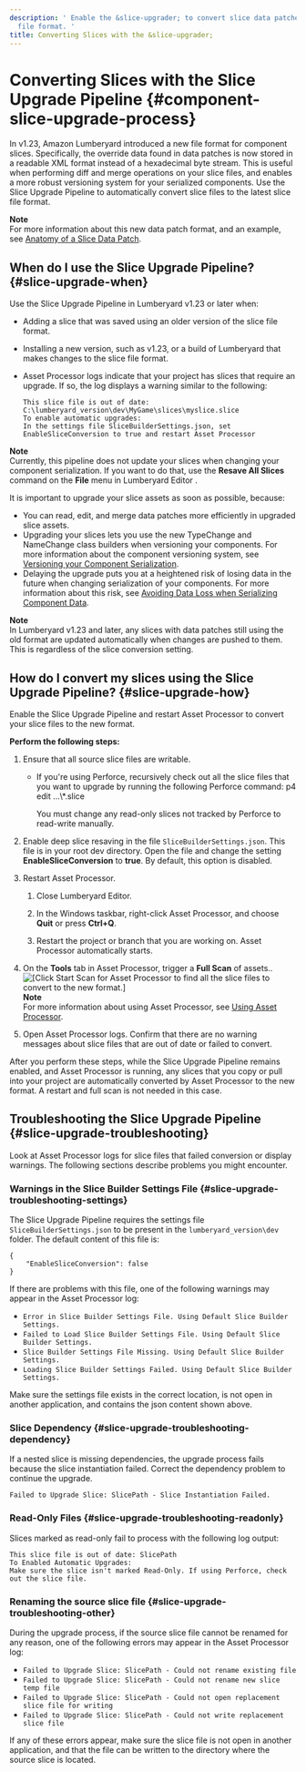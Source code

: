 ```yaml
---
description: ' Enable the &slice-upgrader; to convert slice data patches to the new
  file format. '
title: Converting Slices with the &slice-upgrader;
---
```

# Converting Slices with the Slice Upgrade Pipeline {#component-slice-upgrade-process}

In v1\.23, Amazon Lumberyard introduced a new file format for component slices\. Specifically, the override data found in data patches is now stored in a readable XML format instead of a hexadecimal byte stream\. This is useful when performing diff and merge operations on your slice files, and enables a more robust versioning system for your serialized components\. Use the Slice Upgrade Pipeline to automatically convert slice files to the latest slice file format\.

**Note**  
For more information about this new data patch format, and an example, see [Anatomy of a Slice Data Patch](/docs/userguide/dynamic-slices-overview-anatomy#slice-data-patch-anatomy)\.

## When do I use the Slice Upgrade Pipeline? {#slice-upgrade-when}

Use the Slice Upgrade Pipeline in Lumberyard v1\.23 or later when:
+ Adding a slice that was saved using an older version of the slice file format\.
+ Installing a new version, such as v1\.23, or a build of Lumberyard that makes changes to the slice file format\.
+ Asset Processor logs indicate that your project has slices that require an upgrade\. If so, the log displays a warning similar to the following:

  ```
  This slice file is out of date: C:\lumberyard_version\dev\MyGame\slices\myslice.slice 
  To enable automatic upgrades:
  In the settings file SliceBuilderSettings.json, set EnableSliceConversion to true and restart Asset Processor
  ```

**Note**  
Currently, this pipeline does not update your slices when changing your component serialization\. If you want to do that, use the **Resave All Slices** command on the **File** menu in Lumberyard Editor \.

It is important to upgrade your slice assets as soon as possible, because:
+ You can read, edit, and merge data patches more efficiently in upgraded slice assets\.
+ Upgrading your slices lets you use the new TypeChange and NameChange class builders when versioning your components\. For more information about the component versioning system, see [Versioning your Component Serialization](/docs/userguide/components/entity-system-versioning.md)\.
+ Delaying the upgrade puts you at a heightened risk of losing data in the future when changing serialization of your components\. For more information about this risk, see [Avoiding Data Loss when Serializing Component Data](/docs/userguide/best-practices-for-component-data-serialization.md)\.

**Note**  
In Lumberyard v1\.23 and later, any slices with data patches still using the old format are updated automatically when changes are pushed to them\. This is regardless of the slice conversion setting\.

## How do I convert my slices using the Slice Upgrade Pipeline? {#slice-upgrade-how}

Enable the Slice Upgrade Pipeline and restart Asset Processor to convert your slice files to the new format\.

**Perform the following steps:**

1. Ensure that all source slice files are writable\.
   + If you're using Perforce, recursively check out all the slice files that you want to upgrade by running the following Perforce command: p4 edit \.\.\.\\\*\.slice

     You must change any read\-only slices not tracked by Perforce to read\-write manually\.

1. Enable deep slice resaving in the file `SliceBuilderSettings.json`\. This file is in your root dev directory\. Open the file and change the setting **EnableSliceConversion** to **true**\. By default, this option is disabled\.

1. Restart Asset Processor\.

   1. Close Lumberyard Editor\.

   1. In the Windows taskbar, right\-click Asset Processor, and choose **Quit** or press **Ctrl\+Q**\.

   1. Restart the project or branch that you are working on\. Asset Processor automatically starts\.

1. On the **Tools** tab in Asset Processor, trigger a **Full Scan** of assets\.\.  
![\[Click Start Scan for Asset Processor to find all the slice files to convert to the new format.\]](/images/userguide/component/asset-processor-start-scan.png)
**Note**  
For more information about using Asset Processor, see [Using Asset Processor](/docs/userguide/assets/processor.md)\.

1. Open Asset Processor logs\. Confirm that there are no warning messages about slice files that are out of date or failed to convert\.

After you perform these steps, while the Slice Upgrade Pipeline remains enabled, and Asset Processor is running, any slices that you copy or pull into your project are automatically converted by Asset Processor to the new format\. A restart and full scan is not needed in this case\.

## Troubleshooting the Slice Upgrade Pipeline {#slice-upgrade-troubleshooting}

Look at Asset Processor logs for slice files that failed conversion or display warnings\. The following sections describe problems you might encounter\.

### Warnings in the Slice Builder Settings File {#slice-upgrade-troubleshooting-settings}

The Slice Upgrade Pipeline requires the settings file `SliceBuilderSettings.json` to be present in the `lumberyard_version\dev` folder\. The default content of this file is:

```
{
    "EnableSliceConversion": false
}
```

If there are problems with this file, one of the following warnings may appear in the Asset Processor log:
+ `Error in Slice Builder Settings File. Using Default Slice Builder Settings.`
+ `Failed to Load Slice Builder Settings File. Using Default Slice Builder Settings.`
+ `Slice Builder Settings File Missing. Using Default Slice Builder Settings.`
+ `Loading Slice Builder Settings Failed. Using Default Slice Builder Settings.`

Make sure the settings file exists in the correct location, is not open in another application, and contains the json content shown above\.

### Slice Dependency {#slice-upgrade-troubleshooting-dependency}

If a nested slice is missing dependencies, the upgrade process fails because the slice instantiation failed\. Correct the dependency problem to continue the upgrade\.

```
Failed to Upgrade Slice: SlicePath - Slice Instantiation Failed.
```

### Read\-Only Files {#slice-upgrade-troubleshooting-readonly}

Slices marked as read\-only fail to process with the following log output:

```
This slice file is out of date: SlicePath
To Enabled Automatic Upgrades:
Make sure the slice isn't marked Read-Only. If using Perforce, check out the slice file.
```

### Renaming the source slice file {#slice-upgrade-troubleshooting-other}

During the upgrade process, if the source slice file cannot be renamed for any reason, one of the following errors may appear in the Asset Processor log:
+ `Failed to Upgrade Slice: SlicePath - Could not rename existing file`
+ `Failed to Upgrade Slice: SlicePath - Could not rename new slice temp file`
+ `Failed to Upgrade Slice: SlicePath - Could not open replacement slice file for writing`
+ `Failed to Upgrade Slice: SlicePath - Could not write replacement slice file`

If any of these errors appear, make sure the slice file is not open in another application, and that the file can be written to the directory where the source slice is located\.